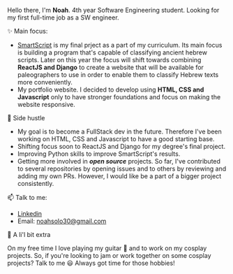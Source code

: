  Hello there, I'm **Noah**.
4th year Software Engineering student.
Looking for my first full-time job as a SW engineer.

 :sparkles: Main focus:

   * [SmartScript](https://github.com/AvielCo/Final-Project) is my final prject as a part of my curriculum. Its main focus is building a program that's capable of classifying ancient hebrew scripts. Later on this year the focus will shift towards combining **ReactJS and Django** to create a website that will be available for paleographers to use in order to enable them to classify Hebrew texts more conveniently.
   * My portfolio website. I decided to develop using **HTML, CSS and Javascript** only to have stronger foundations and focus on making the website responsive.
   
 :thinking: Side hustle
  * My goal is to become a FullStack dev in the future. Therefore I've been working on HTML, CSS and Javascript to have a good starting base.
  * Shifting focus soon to ReactJS and Django for my degree's final project.
  * Improving Python skills to improve SmartScript's results.
  * Getting more involved in _**open source**_ projects. So far, I've contributed to several repositories by opening issues and to others by reviewing and adding my own PRs. However, I would like be a part of a bigger project consistently.

 📫 Talk to me: 
  * [Linkedin](https://www.linkedin.com/in/noah-solomon-b40573135/)
  * Email: noahsolo30@gmail.com

 :musical_note: A li'l bit extra
 
  On my free time I love playing my guitar :metal: and to work on my cosplay projects. So, if you're looking to jam or work together on some cosplay projects? Talk to me :smiley: Always got time for those hobbies! 


 

